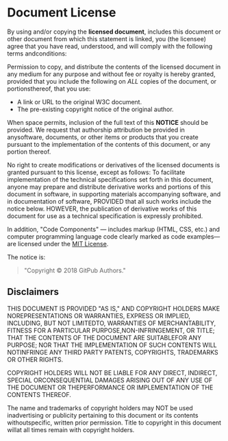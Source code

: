 # Document License

By using and/or copying the **licensed document**, includes this document or other document from which this statement is linked, you (the licensee) agree that you have read, understood, and will comply with the following terms andconditions:

Permission to copy, and distribute the contents of the licensed document in any medium for any purpose and without fee or royalty is hereby granted, provided that you include the following on *ALL* copies of the document, or portionsthereof, that you use:

- A link or URL to the original W3C document.
- The pre-existing copyright notice of the original author.

When space permits, inclusion of the full text of this **NOTICE** should be provided. We request that authorship attribution be provided in anysoftware, documents, or other items or products that you create pursuant to the implementation of the contents of this document, or any portion thereof.

No right to create modifications or derivatives of the licensed documents is granted pursuant to this license, except as follows: To facilitate implementation of the technical specifications set forth in this document, anyone may prepare and distribute derivative works and portions of this document  in software, in supporting materials accompanying software, and in documentation of software, PROVIDED that all such works include the notice below. HOWEVER, the publication of derivative works of this document for use as a technical specification is expressly prohibited. 

In addition, "Code Components" — includes markup (HTML, CSS, etc.) and computer programming language code clearly marked as code examples— are licensed under the [MIT License](SOFTWARE_LICENSE.md).

The notice is:

> "Copyright © 2018 GitPub Authors."

## Disclaimers

THIS DOCUMENT IS PROVIDED "AS IS," AND COPYRIGHT HOLDERS MAKE NOREPRESENTATIONS OR WARRANTIES, EXPRESS OR IMPLIED, INCLUDING, BUT NOT LIMITEDTO, WARRANTIES OF MERCHANTABILITY, FITNESS FOR A PARTICULAR PURPOSE,NON-INFRINGEMENT, OR TITLE; THAT THE CONTENTS OF THE DOCUMENT ARE SUITABLEFOR ANY PURPOSE; NOR THAT THE IMPLEMENTATION OF SUCH CONTENTS WILL NOTINFRINGE ANY THIRD PARTY PATENTS, COPYRIGHTS, TRADEMARKS OR OTHER RIGHTS.

COPYRIGHT HOLDERS WILL NOT BE LIABLE FOR ANY DIRECT, INDIRECT, SPECIAL ORCONSEQUENTIAL DAMAGES ARISING OUT OF ANY USE OF THE DOCUMENT OR THEPERFORMANCE OR IMPLEMENTATION OF THE CONTENTS THEREOF.

The name and trademarks of copyright holders may NOT be used inadvertising or publicity pertaining to this document or its contents withoutspecific, written prior permission. Title to copyright in this document willat all times remain with copyright holders.
